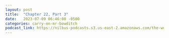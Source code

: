 ```yaml
---
layout: post
title:  "Chapter 22, Part 3"
date:   2023-07-09 06:46:00 -0500
categories: carry-on-mr-bowditch
podcast_link: https://nilbus-podcasts.s3.us-east-2.amazonaws.com/the-well-trained-mind/Carry%20On,%20Mr.%20Bowditch/Chapter%2022,%20Part%203.mp3
---
```

